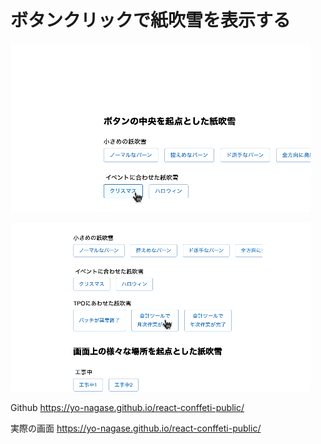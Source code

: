 # ボタンクリックで紙吹雪を表示する

![Alt text](../public/images/christmas.gif)

![Alt text](../public/images/monthlycomplete.gif)

Github
https://yo-nagase.github.io/react-conffeti-public/


実際の画面
https://yo-nagase.github.io/react-conffeti-public/



